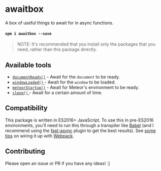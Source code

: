 awaitbox
========

A box of useful things to await for in async functions.

#### `npm i awaitbox --save`

> NOTE: It's recommended that you install only the packages that you need,
> rather than this package directly.

Available tools
----------------

- [`documentReady()`](https://github.com/awaitbox/document-ready) - Await for the `document` to be ready.
- [`windowLoaded()` ](https://github.com/awaitbox/window-loaded)  - Await for the `window` to be loaded.
- [`meteorStartup()`](https://github.com/awaitbox/meteor-startup) - Await for Meteor's environment to be ready.
- [`sleep()`        ](https://github.com/awaitbox/sleep)          - Await for a certain amount of time.

Compatibility
-------------

This package is written in ES2016+ JavaScript. To use this in pre-ES2016
environments, you'll need to run this through a transpiler like
[Babel](http://babeljs.io) (and I recommend using the
[fast-async](https://github.com/MatAtBread/fast-async) plugin to get the best
results). See [some tips](http://2ality.com/2017/06/pkg-esnext.html) on wiring
it up with [Webpack](https://webpack.js.org).

Contributing
------------

Please open an issue or PR if you have any ideas! :]
